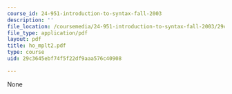 ```yaml
---
course_id: 24-951-introduction-to-syntax-fall-2003
description: ''
file_location: /coursemedia/24-951-introduction-to-syntax-fall-2003/29c3645ebf74f5f22df9aaa576c40908_ho_mplt2.pdf
file_type: application/pdf
layout: pdf
title: ho_mplt2.pdf
type: course
uid: 29c3645ebf74f5f22df9aaa576c40908

---
```

None